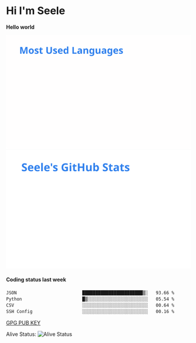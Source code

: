 <h1>Hi I'm Seele</h1>

<b>Hello world</b>

<img src='/assets/top-langs.svg' alt="Seele's github langs"> <img src='/assets/stats.svg' alt="Seele's github stats" >

<h4>Coding status last week </h4>

<!--START_SECTION:waka-->

```txt
JSON                         ███████████████████████▒░   93.66 %
Python                       █▒░░░░░░░░░░░░░░░░░░░░░░░   05.54 %
CSV                          ░░░░░░░░░░░░░░░░░░░░░░░░░   00.64 %
SSH Config                   ░░░░░░░░░░░░░░░░░░░░░░░░░   00.16 %
```

<!--END_SECTION:waka-->

[GPG PUB KEY](https://keys.openpgp.org/vks/v1/by-fingerprint/3FCE91BF5B9666B55B67213C4C57B7824A5B6680)

Alive Status: ![Alive Status](https://hc.dvd.moe/b/2/8b44cecc-1f43-4449-9b4b-9c7fd754673c.svg)
